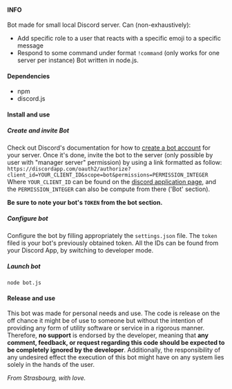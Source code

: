 #### INFO

Bot made for small local Discord server.
Can (non-exhaustively):
* Add specific role to a user that reacts with a specific emoji to a specific message
* Respond to some command under format `!command`
(only works for one server per instance)
Bot written in node.js.



#### Dependencies

* npm
* discord.js



#### Install and use

##### Create and invite Bot

Check out Discord's documentation for how to [create a bot account](https://discordpy.readthedocs.io/en/rewrite/discord.html) for your server.
Once it's done, invite the bot to the server (only possible by user with "manager server" permission) by using a link formatted as follow:
`https://discordapp.com/oauth2/authorize?client_id=YOUR_CLIENT_ID&scope=bot&permissions=PERMISSION_INTEGER`
Where `YOUR_CLIENT_ID` can be found on the [discord application page](https://discordapp.com/developers/applications), and the `PERMISSION_INTEGER` can also be compute from there ('Bot' section).

**Be sure to note your bot's `TOKEN` from the bot section.**


##### Configure bot

Configure the bot by filling appropriately the `settings.json` file.
The `token` filed is your bot's previously obtained token.
All the IDs can be found from your Discord App, by switching to developer mode.


##### Launch bot

`node bot.js`



#### Release and use

This bot was made for personal needs and use. The code is release on the
off chance it might be of use to someone but without the intention of providing
any form of utility software or service in a rigorous manner.
Therefore, **no support** is endorsed by the developer, meaning that **any
comment, feedback, or request regarding this code should be expected to be completely
ignored by the developer**.
Additionally, the responsibility of any undesired effect the execution of this
bot might have on any system lies solely in the hands of the user.


*From Strasbourg,
with love.*

